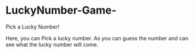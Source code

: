 # LuckyNumber-Game-
Pick a Lucky Number!

Here, you can Pick a lucky number.
As you can guess the number and can see what the lucky number will come.
